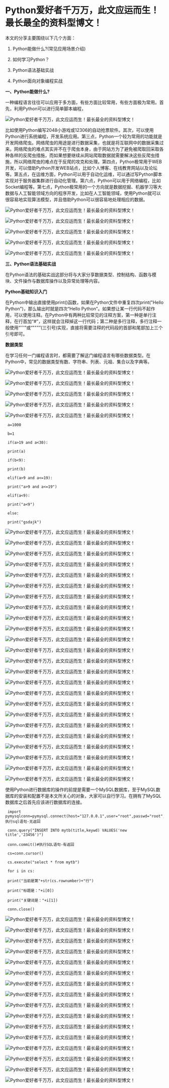 # Python爱好者千万万，此文应运而生！最长最全的资料型博文！


本文的分享主要围绕以下几个方面：

1. Python能做什么?(常见应用场景介绍)

2. 如何学习Python？

3. Python语法基础实战

4. Python面向对象编程实战

**一、Python能做什么?**

一种编程语言往往可以应用于多方面，有些方面比较常用，有些方面极为常用。首先，利用Python可以进行简单脚本编程，

![Python爱好者千万万，此文应运而生！最长最全的资料型博文！](http://p1.pstatp.com/large/pgc-image/1523261451491c89c9084bf)

比如使用Python编写2048小游戏或12306的自动抢票软件。其次，可以使用Python进行系统编程，开发系统应用。第三点，Python一个较为常用的功能就是开发网络爬虫。网络爬虫的用途是进行数据采集，也就是将互联网中的数据采集过来。网络爬虫的难点其实并不在于爬虫本身，由于网站方为了避免被爬取回采取各种各样的反爬虫措施，而如果想要继续从网站爬取数据就需要解决这些反爬虫措施，所以网络爬虫的难点在于反爬的攻克和处理。第四点，Python极常用于WEB开发，可以借助Python开发WEB站点，比如个人博客、在线教育网站以及论坛等。第五点，在运维方面，Python可以用于自动化运维，可以通过写Python脚本实现对于服务器集群进行自动化管理。第六点，Python可以用于网络编程，比如Socket编程等。第七点，Python极常用的一个方向就是数据挖掘、机器学习等大数据与人工智能领域方向的程序开发，比如在人工智能领域，使用Python就可以很容易地实现算法模型，并且借助Python可以很容易地处理相应的数据。  

![Python爱好者千万万，此文应运而生！最长最全的资料型博文！](http://p3.pstatp.com/large/pgc-image/1523260593269c9622138fc)

![Python爱好者千万万，此文应运而生！最长最全的资料型博文！](http://p3.pstatp.com/large/pgc-image/1523260738422255c0faa79)

![Python爱好者千万万，此文应运而生！最长最全的资料型博文！](http://p3.pstatp.com/large/pgc-image/15232607522477c4359b0eb)

![Python爱好者千万万，此文应运而生！最长最全的资料型博文！](http://p1.pstatp.com/large/pgc-image/1523260762954dab67c120d)

![Python爱好者千万万，此文应运而生！最长最全的资料型博文！](http://p3.pstatp.com/large/pgc-image/1523260778754c8d7baaead)

**三、Python语法基础实战**

在Python语法的基础实战这部分将与大家分享数据类型、控制结构、函数与模块、文件操作与数据库操作以及异常处理等内容。

**Python基础知识入门**

在Python中输出直接使用print()函数，如果在Python文件中重复四次print("Hello Python")，那么输出时就是四次“Hello Python”。如果想让某一行代码不起作用，可以使用注释。在Python中有两种比较常见的注释方案，第一种是单行注释，在行首加“#”，这样就会注释掉这一行代码；第二种是多行注释，多行注释一般使用“'''”或“"""”(三引号)实现，直接将需要注释的代码段的首部和尾部加上三个引号即可。

**数据类型**

在学习任何一门编程语言时，都需要了解这门编程语言有哪些数据类型。在Python中，常见的数据类型有数、字符串、列表、元祖、集合以及字典等。

![Python爱好者千万万，此文应运而生！最长最全的资料型博文！](http://p3.pstatp.com/large/pgc-image/1523260821271fdf8477da8)

![Python爱好者千万万，此文应运而生！最长最全的资料型博文！](http://p3.pstatp.com/large/pgc-image/1523260842920cc303e4517)

![Python爱好者千万万，此文应运而生！最长最全的资料型博文！](http://p3.pstatp.com/large/pgc-image/15232608546887388a9f26f)

![Python爱好者千万万，此文应运而生！最长最全的资料型博文！](http://p3.pstatp.com/large/pgc-image/15232608700166f3ba26025)

![Python爱好者千万万，此文应运而生！最长最全的资料型博文！](http://p3.pstatp.com/large/pgc-image/15232608844211fa301cd63)

```
 a=1000

 b=1

 if(a>19 and a<30):

 print(a)

 if(b<9):

 print(b)

 elif(a>9 and a<=19):

 print("a>9 and a<=19")

 elif(a<9):

 print("a<9")

 else:

 print("gsdajk")
```

![Python爱好者千万万，此文应运而生！最长最全的资料型博文！](http://p3.pstatp.com/large/pgc-image/152326091137448338f8893)

![Python爱好者千万万，此文应运而生！最长最全的资料型博文！](http://p1.pstatp.com/large/pgc-image/15232609220944a7054f21f)

![Python爱好者千万万，此文应运而生！最长最全的资料型博文！](http://p3.pstatp.com/large/pgc-image/15232609372346690767bfe)

![Python爱好者千万万，此文应运而生！最长最全的资料型博文！](http://p3.pstatp.com/large/pgc-image/1523260949596349c193cac)

![Python爱好者千万万，此文应运而生！最长最全的资料型博文！](http://p3.pstatp.com/large/pgc-image/152326096035815980f72b1)

![Python爱好者千万万，此文应运而生！最长最全的资料型博文！](http://p3.pstatp.com/large/pgc-image/1523260970428262d6938c3)

![Python爱好者千万万，此文应运而生！最长最全的资料型博文！](http://p3.pstatp.com/large/pgc-image/15232609830539acefd9ff9)

![Python爱好者千万万，此文应运而生！最长最全的资料型博文！](http://p9.pstatp.com/large/pgc-image/1523260994131f033502dae)

![Python爱好者千万万，此文应运而生！最长最全的资料型博文！](http://p3.pstatp.com/large/pgc-image/15232610044528e2007b8bc)

![Python爱好者千万万，此文应运而生！最长最全的资料型博文！](http://p1.pstatp.com/large/pgc-image/152326101221774c45634fd)

![Python爱好者千万万，此文应运而生！最长最全的资料型博文！](http://p1.pstatp.com/large/pgc-image/1523261023698e78241b162)

![Python爱好者千万万，此文应运而生！最长最全的资料型博文！](http://p9.pstatp.com/large/pgc-image/1523261038263538fd666c4)

![Python爱好者千万万，此文应运而生！最长最全的资料型博文！](http://p3.pstatp.com/large/pgc-image/15232610511404924797e6f)

![Python爱好者千万万，此文应运而生！最长最全的资料型博文！](http://p3.pstatp.com/large/pgc-image/1523261061407171727e941)

![Python爱好者千万万，此文应运而生！最长最全的资料型博文！](http://p1.pstatp.com/large/pgc-image/15232610677001955a674b3)

![Python爱好者千万万，此文应运而生！最长最全的资料型博文！](http://p9.pstatp.com/large/pgc-image/1523261085609679a342105)

![Python爱好者千万万，此文应运而生！最长最全的资料型博文！](http://p3.pstatp.com/large/pgc-image/1523261099526e10c5d1afa)

![Python爱好者千万万，此文应运而生！最长最全的资料型博文！](http://p3.pstatp.com/large/pgc-image/15232611075145d47bf0469)

![Python爱好者千万万，此文应运而生！最长最全的资料型博文！](http://p3.pstatp.com/large/pgc-image/1523261116556f3779501b5)

![Python爱好者千万万，此文应运而生！最长最全的资料型博文！](http://p1.pstatp.com/large/pgc-image/15232611285918eaa2ca76c)

![Python爱好者千万万，此文应运而生！最长最全的资料型博文！](http://p1.pstatp.com/large/pgc-image/1523261139630e043743881)

![Python爱好者千万万，此文应运而生！最长最全的资料型博文！](http://p1.pstatp.com/large/pgc-image/1523261156449062ca5a65b)

![Python爱好者千万万，此文应运而生！最长最全的资料型博文！](http://p9.pstatp.com/large/pgc-image/15232611663812f0ed61c24)

![Python爱好者千万万，此文应运而生！最长最全的资料型博文！](http://p3.pstatp.com/large/pgc-image/152326117546215b9f59437)

使用Python进行数据库的操作的前提是需要一个MySQL数据库，至于MySQL数据库的安装和配置不是本文所关心的对象，大家可以自行学习。在拥有了MySQL数据库之后首先应该进行数据库的连接。  

```
 import pymysqlconn=pymysql.connect(host="127.0.0.1",user="root",passwd="root",db="mypydb")#执行sql语句-无返回

 conn.query("INSERT INTO mytb(title,keywd) VALUES('new title','23456')")

 conn.commit()#执行SQL语句-有返回

 cs=conn.cursor()

 cs.execute("select * from mytb")

 for i in cs:

 print("当前是第"+str(cs.rownumber)+"行")

 print("标题是："+i[0])

 print("关键词是："+i[1])

 conn.close()
```

![Python爱好者千万万，此文应运而生！最长最全的资料型博文！](http://p1.pstatp.com/large/pgc-image/15232612186839f7373e0c6)

![Python爱好者千万万，此文应运而生！最长最全的资料型博文！](http://p3.pstatp.com/large/pgc-image/1523261225793f4f89f877b)

![Python爱好者千万万，此文应运而生！最长最全的资料型博文！](http://p9.pstatp.com/large/pgc-image/15232612351892d91301649)

![Python爱好者千万万，此文应运而生！最长最全的资料型博文！](http://p1.pstatp.com/large/pgc-image/15232612430246a5cb9e0d6)

![Python爱好者千万万，此文应运而生！最长最全的资料型博文！](http://p3.pstatp.com/large/pgc-image/1523261249523f42e0224f4)

![Python爱好者千万万，此文应运而生！最长最全的资料型博文！](http://p1.pstatp.com/large/pgc-image/1523261259550bd016f249b)

![Python爱好者千万万，此文应运而生！最长最全的资料型博文！](http://p1.pstatp.com/large/pgc-image/152326127184693705589af)

![Python爱好者千万万，此文应运而生！最长最全的资料型博文！](http://p3.pstatp.com/large/pgc-image/1523261279224c4108ac2a3)

![Python爱好者千万万，此文应运而生！最长最全的资料型博文！](http://p3.pstatp.com/large/pgc-image/15232612905049ee7789ec7)

![Python爱好者千万万，此文应运而生！最长最全的资料型博文！](http://p1.pstatp.com/large/pgc-image/152326129717825d08e0315)

![Python爱好者千万万，此文应运而生！最长最全的资料型博文！](http://p3.pstatp.com/large/pgc-image/15232613069603b57ec0d42)

![Python爱好者千万万，此文应运而生！最长最全的资料型博文！](http://p3.pstatp.com/large/pgc-image/1523261316614057a3cf7fb)

![Python爱好者千万万，此文应运而生！最长最全的资料型博文！](http://p1.pstatp.com/large/pgc-image/1523261327817e44ce9caeb)

![Python爱好者千万万，此文应运而生！最长最全的资料型博文！](http://p1.pstatp.com/large/pgc-image/152326133618180da762f99)

![Python爱好者千万万，此文应运而生！最长最全的资料型博文！](http://p3.pstatp.com/large/pgc-image/1523261348261430918d79c)

![Python爱好者千万万，此文应运而生！最长最全的资料型博文！](http://p3.pstatp.com/large/pgc-image/15232613586069cc285173f)
